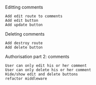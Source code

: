 Editting comments

    Add edit route to comments
    Add edit button
    Add update button

Deleting comments

    Add destroy route
    Add delete button

Authorisation part 2: comments

    User can only edit his or her comment
    User can only delete his or her comment
    Hide/show edit and delete buttons
    refactor middleware
